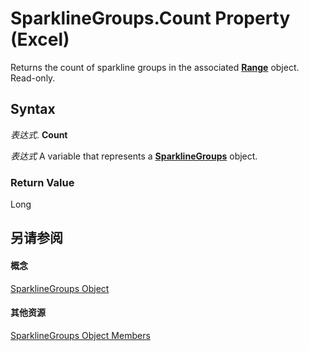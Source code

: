 
# SparklineGroups.Count Property (Excel)

Returns the count of sparkline groups in the associated  **[Range](b8207778-0dcc-4570-1234-f130532cc8cd.md)** object. Read-only.


## Syntax

 _表达式_. **Count**

 _表达式_ A variable that represents a **[SparklineGroups](9bc6be34-fa2e-8652-ca92-fa9630b4d7a6.md)** object.


### Return Value

Long


## 另请参阅


#### 概念


[SparklineGroups Object](9bc6be34-fa2e-8652-ca92-fa9630b4d7a6.md)
#### 其他资源


[SparklineGroups Object Members](http://msdn.microsoft.com/library/8737796e-c3dc-4304-0835-c04712a712a5%28Office.15%29.aspx)